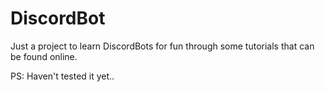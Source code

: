 # DiscordBot

Just a project to learn DiscordBots for fun through some tutorials that can be found online.

PS: Haven't tested it yet..
